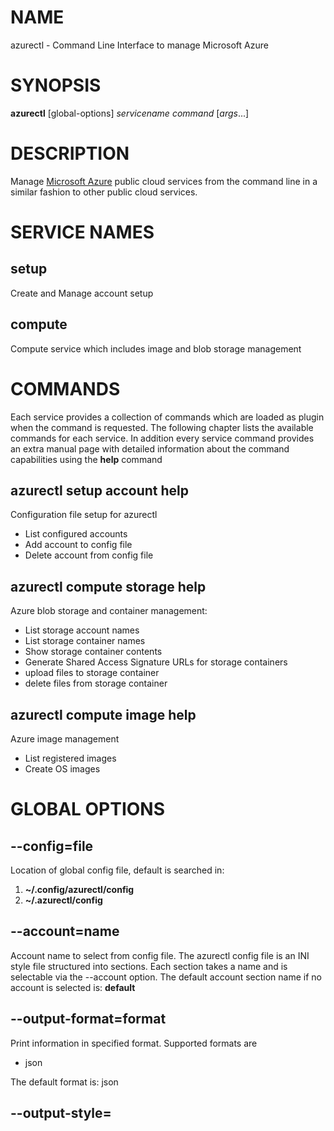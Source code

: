 # NAME

azurectl - Command Line Interface to manage Microsoft Azure

# SYNOPSIS

__azurectl__ [global-options] *servicename* *command* [*args*...]

# DESCRIPTION

  Manage [Microsoft Azure](https://manage.windowsazure.com) public cloud services from the command line in a similar fashion to other public cloud services. 

# SERVICE NAMES

## __setup__

Create and Manage account setup

## __compute__

Compute service which includes image and blob storage management

# COMMANDS

Each service provides a collection of commands which are loaded as plugin when the command is requested. The following chapter lists the available commands for each service. In addition every service command provides an extra manual page with detailed information about the command capabilities using the __help__ command

## __azurectl__ __setup__ __account__ help

Configuration file setup for azurectl

  * List configured accounts
  * Add account to config file
  * Delete account from config file

## __azurectl__ __compute__ __storage__ help

Azure blob storage and container management:

  * List storage account names
  * List storage container names
  * Show storage container contents
  * Generate Shared Access Signature URLs for storage containers
  * upload files to storage container
  * delete files from storage container

## __azurectl__ __compute__ __image__ help

Azure image management

  * List registered images
  * Create OS images

# GLOBAL OPTIONS

## __--config=file__

Location of global config file, default is searched in:

1. __~/.config/azurectl/config__
2. __~/.azurectl/config__

## __--account=name__

Account name to select from config file. The azurectl config file is an INI style file structured into sections. Each section takes a name and is selectable via the --account option. The default account section name if no account is selected is: __default__

## __--output-format=format__

Print information in specified format. Supported formats are

* json

The default format is: json

## __--output-style=<style>__

Print information in specified style. Supported styles are

* color
* standard

The default style is: standard
